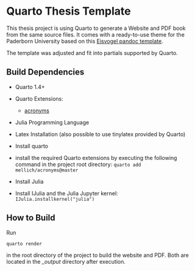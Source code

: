 # Quarto Thesis Template

This thesis project is using Quarto to generate a Website and PDF book from the same source files. It comes with a ready-to-use theme for the Paderborn University based on this [Eisvogel pandoc template](https://github.com/Wandmalfarbe/pandoc-latex-template).

The template was adjusted and fit into partials supported by Quarto.

## Build Dependencies

- Quarto 1.4+
- Quarto Extensions:
    - [acronyms](https://github.com/Mellich/acronyms)
- Julia Programming Language
- Latex Installation (also possible to use tinylatex provided by Quarto)

- Install quarto
- install the required Quarto extensions by executing the following command in the project root directory: `quarto add mellich/acronyms@master`
- Install Julia
- Install IJulia and the Julia Jupyter kernel: `IJulia.installkernel("julia")`

## How to Build

Run 

    quarto render

in the root directory of the project to build the website and PDF.
Both are located in the *_output* directory after execution.
